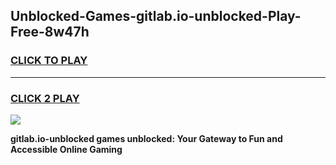 
## Unblocked-Games-gitlab.io-unblocked-Play-Free-8w47h
<h3>
<a href="https://premium76.site?title=gitlab.io-unblocked&ref=19M">CLICK TO PLAY</a></h3>
<hr>

<h3>
<a href="https://premium76.site?title=gitlab.io-unblocked&ref=19M">CLICK 2 PLAY</a>
  
</h3>

<a href="https://premium76.site?title=gitlab.io-unblocked&ref=19M"><img src="https://clearcache.store/games.png"></a>


**gitlab.io-unblocked games unblocked: Your Gateway to Fun and Accessible Online Gaming**
